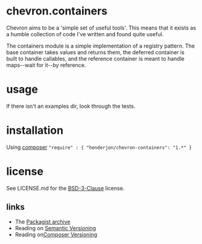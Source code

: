 # chevron.containers

Chevron aims to be a 'simple set of useful tools'. This means that it
exists as a humble collection of code I've written and found quite useful.

The containers module is a simple implementation of a registry pattern. The
base container takes values and returns them, the deferred container is built
to handle callables, and the reference container is meant to handle maps--wait
for it--by reference.

# usage

If there isn't an examples dir, look through the tests.

# installation

Using [composer](http://getcomposer.org/) `"require" : { "henderjon/chevron-containers": "1.*" }`

# license

See LICENSE.md for the [BSD-3-Clause](http://opensource.org/licenses/BSD-3-Clause) license.

## links

  - The [Packagist archive](https://packagist.org/packages/henderjon/chevron-containers)
  - Reading on [Semantic Versioning](http://semver.org/)
  - Reading on[Composer Versioning](https://getcomposer.org/doc/01-basic-usage.md#package-versions)